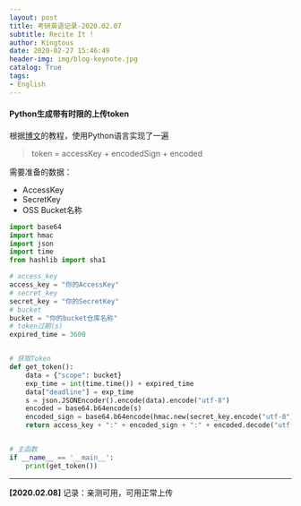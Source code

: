 ```yaml
---
layout: post
title: 考研英语记录-2020.02.07
subtitle: Recite It !
author: Kingtous
date: 2020-02-27 15:46:49
header-img: img/blog-keynote.jpg
catalog: True
tags:
- English
---
```


#### Python生成带有时限的上传token

根据[博文](https://www.jianshu.com/p/cad7e4e3d5ce)的教程，使用Python语言实现了一遍

> token = accessKey + encodedSign + encoded

需要准备的数据：

- AccessKey
- SecretKey
- OSS Bucket名称

```python
import base64
import hmac
import json
import time
from hashlib import sha1

# access_key
access_key = "你的AccessKey"
# secret_key
secret_key = "你的SecretKey"
# bucket
bucket = "你的bucket仓库名称"
# token过期(s)
expired_time = 3600


# 获取Token
def get_token():
    data = {"scope": bucket}
    exp_time = int(time.time()) + expired_time
    data["deadline"] = exp_time
    s = json.JSONEncoder().encode(data).encode("utf-8")
    encoded = base64.b64encode(s)
    encoded_sign = base64.b64encode(hmac.new(secret_key.encode("utf-8"), encoded, sha1).digest()).decode("utf-8")
    return access_key + ":" + encoded_sign + ":" + encoded.decode("utf-8")


# 主函数
if __name__ == '__main__':
    print(get_token())
```

---

**[2020.02.08]** 记录：亲测可用，可用正常上传